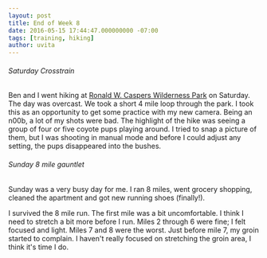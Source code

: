 ```yaml
---
layout: post
title: End of Week 8
date: 2016-05-15 17:44:47.000000000 -07:00
tags: [training, hiking]
author: uvita
---
```

###### Saturday Crosstrain
Ben and I went hiking at [Ronald W. Caspers Wilderness Park](http://ocparks.com/parks/ronald/) on Saturday. The day was overcast. We took a short 4 mile loop through the park. I took this as an opportunity to get some practice with my new camera. Being an n00b, a lot of my shots were bad. The highlight of the hike was seeing a group of four or five coyote pups playing around. I tried to snap a picture of them, but I was shooting in manual mode and before I could adjust any setting, the pups disappeared into the bushes.


###### Sunday 8 mile gauntlet
Sunday was a very busy day for me. I ran 8 miles, went grocery shopping, cleaned the apartment and got new running shoes (finally!).

I survived the 8 mile run. The first mile was a bit uncomfortable. I think I need to stretch a bit more before I run. Miles 2 through 6 were fine; I felt focused and light. Miles 7 and 8 were the worst. Just before mile 7, my groin started to complain. I haven't really focused on stretching the groin area, I think it's time I do.
